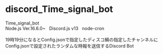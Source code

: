 # discord_Time_signal_bot
Time_signal_bot
<br>
Node.js Ver.16.6.0~&nbsp;&nbsp;&nbsp;Discord.js v13&nbsp;&nbsp;&nbsp;node-cron
<br>
<br>
19時19分になるとConfig.jsonで指定したディスコ鯖の指定したチャンネルに
<br>
Config.jsonで設定されたランダムな時報を送信するDiscord Bot
<br>
